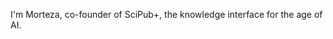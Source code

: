 I'm Morteza, co-founder of SciPub+, the knowledge interface for the age of AI. 

<!---
amini-m/amini-m is a ✨ special ✨ repository because its `README.md` (this file) appears on your GitHub profile.
You can click the Preview link to take a look at your changes.
--->
